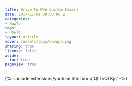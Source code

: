 ```yaml
---
title: Drive To Web Custom Domain
date: 2017-12-01 00:00:00 Z
categories:
- HowTo
tags:
- HowTo
layout: article
cover: /assets/logo/devops.png
sharing: true
license: false
aside:
  toc: true
pageview: true
---
```


<div>{%- include extensions/youtube.html id='qtQ9TvQLKjc' -%}</div>